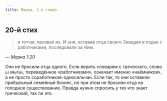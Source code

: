 ```yaml
---
title: Марка, 1-я глава
---
```


## 20-й стих

> и тотчас призвал их. И они, оставив отца своего Зеведея в лодке с работниками, последовали за Ним.

— <cite>Марка&nbsp;1:20</cite>

Они не бросили отца одного. Если верить словарям с греческого, слово `μισθωτῶν`, переведённое «работниками», означает именно «наёмников»,
а не просто соработников-односельчан. Если так, то они оставили прибыльный семейный бизнес, но при этом не бросили отца на
голодное существование. Правда нужно спросить у тех кто знает греческий, так ли это.
